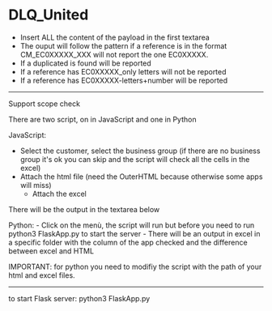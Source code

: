 # DLQ_United

- Insert ALL the content of the payload in the first textarea
- The ouput will follow the pattern if a reference is in the format CM_EC0XXXXX_XXX will not report the one EC0XXXXX.
- If a duplicated is found will be reported
- If a reference has EC0XXXXX_only letters will not be reported
- If a reference has EC0XXXXX-letters+number will be reported

---

Support scope check

There are two script, on in JavaScript and one in Python

JavaScript:
 - Select the customer, select the business group (if there are no business group it's ok you can skip and the script will check all the cells in the excel)
  - Attach the html file (need the OuterHTML because otherwise some apps will miss)
    - Attach the excel

There will be the output in the textarea below

Python:
    - Click on the menù, the script will run but before you need to run python3 FlaskApp.py to start the server            <!-- Or python FlaskApp depending on the version -->
        - There will be an output in excel in a specific folder with the column of the app checked and the difference between excel and HTML

IMPORTANT:
for python you need to modifiy the script with the path of your html and excel files.
________________________________________________________________________________________________________________________________________________


to start Flask server:
python3 FlaskApp.py                     <!-- Or python FlaskApp depending on the version -->
